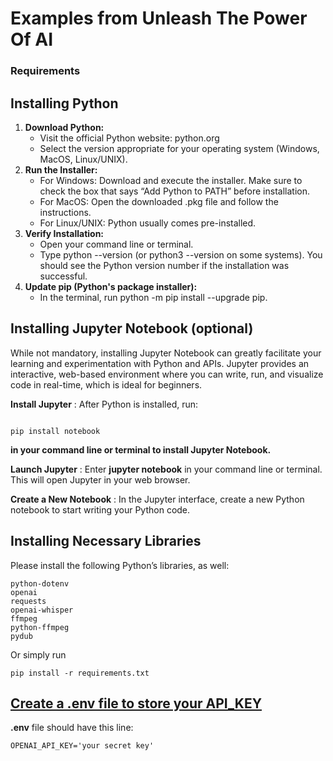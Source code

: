 # Examples from Unleash The Power Of AI

### Requirements

## Installing Python

1. **Download Python:**
   - Visit the official Python website: python.org
   - Select the version appropriate for your operating system (Windows, MacOS, Linux/UNIX).
2. **Run the Installer:**
   - For Windows: Download and execute the installer.
     Make sure to check the box that says “Add Python to PATH” before installation.
   - For MacOS: Open the downloaded .pkg file and follow the instructions.
   - For Linux/UNIX: Python usually comes pre-installed.
3. **Verify Installation:**
   - Open your command line or terminal.
   - Type python --version (or python3 --version on some systems). You should see the Python version number if the installation was successful.
4. **Update pip (Python's package installer):**
   - In the terminal, run python -m pip install
     --upgrade pip.

## **Installing Jupyter Notebook (optional)**

While not mandatory, installing Jupyter Notebook can greatly
facilitate your learning and experimentation with Python and APIs. Jupyter
provides an interactive, web-based environment where you can write, run, and
visualize code in real-time, which is ideal for beginners.

**Install Jupyter** : After Python is installed, run:

```

pip install notebook
```

**in your command line or terminal to install Jupyter Notebook.**

**Launch Jupyter** : Enter **jupyter notebook** in your command line or terminal. This will open Jupyter in your web browser.

**Create a New Notebook** : In the Jupyter interface, create a new Python notebook to start writing your Python code.

## **Installing Necessary Libraries**

Please install the following Python’s libraries, as well:

```
python-dotenv
openai
requests
openai-whisper
ffmpeg
python-ffmpeg
pydub
```

Or simply run

```
pip install -r requirements.txt
```

## [**Create a .env file to store your API_KEY**]()

**.env** file should have this line:

```
OPENAI_API_KEY='your secret key'
```
